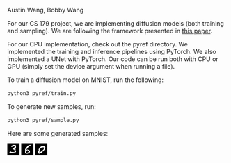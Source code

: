 Austin Wang, Bobby Wang

For our CS 179 project, we are implementing diffusion models (both training and sampling). We are following the framework
presented in [this paper](https://arxiv.org/pdf/2206.00364).

For our CPU implementation, check out the pyref directory. We implemented the training and inference pipelines using PyTorch.
We also implemented a UNet with PyTorch. Our code can be run both with CPU or GPU (simply set the device argument when running a file). 

To train a diffusion model on MNIST, run the following:

```bash
python3 pyref/train.py
```

To generate new samples, run:

```bash
python3 pyref/sample.py
```

Here are some generated samples:

![Alt text](figs/sample2.png)
![Alt text](figs/sample3.png)
![Alt text](figs/sample4.png)